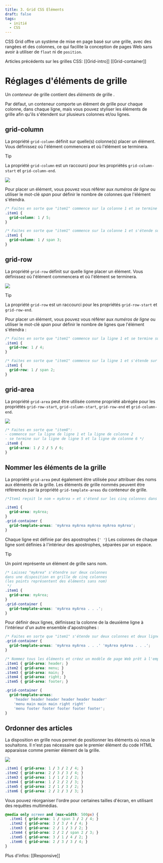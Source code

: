 ```yaml
---
title: 3. Grid CSS Eléments
draft: false
tags:
  - initié
  - CSS
---
```


CSS Grid offre un système de mise en page basé sur une grille, avec des rangées et des colonnes, ce qui facilite la conception de pages Web sans avoir à utiliser de `float` ni de `position`.

Articles précédents sur les grilles CSS: [[Grid-intro]] [[Grid-container]] 

# Réglages d'éléments de grille

Un *conteneur* de grille contient des *éléments* de grille .

Par défaut, un conteneur comporte un élément de grille pour chaque colonne, dans chaque ligne, mais vous pouvez styliser les éléments de grille afin qu'ils s'étendent sur plusieurs colonnes et/ou lignes.

## grid-column

La propriété `grid-column` définit sur quelle(s) colonne(s) placer un élément. Vous définissez où l'élément commencera et où l'élément se terminera.

>[!tip]
> La propriété `grid-column` est un raccourci pour les propriétés `grid-column-start` et `grid-column-end`.

![](/files/grid-column.png)

Pour placer un élément, vous pouvez vous référer aux *numéros de ligne* ou utiliser le mot-clé *span* pour définir le nombre de colonnes que l'élément s'étendra.

```css
/* Faites en sorte que "item1" commence sur la colonne 1 et se termine avant la colonne 5 */
.item1 {
  grid-column: 1 / 5;
}
```

```css
/* Faites en sorte que "item1" commence sur la colonne 1 et s'étende sur 3 colonnes*/
.item1 {
  grid-column: 1 / span 3;
}
```


## grid-row

La propriété `grid-row` définit sur quelle ligne placer un élément. Vous définissez où l'élément commencera et où l'élément se terminera.

![](/files/grid-row.png)

> [!tip]
> La propriété `grid-row` est un raccourci pour les propriétés `grid-row-start` et `grid-row-end`.

Pour placer un élément, vous pouvez vous référer aux *numéros de ligne* ou utiliser le mot-clé *span* pour définir le nombre de lignes que l'élément s'étendra :

```css
/* Faites en sorte que "item1" commence sur la ligne 1 et se termine sur la ligne 4*/
.item1 {
  grid-row: 1 / 4;
}
```

```css
/* Faites en sorte que "item1" commence sur la ligne 1 et s'étende sur 2 lignes*/
.item1 {
  grid-row: 1 / span 2;
}
```

## grid-area

La propriété `grid-area` peut être utilisée comme propriété abrégée pour les propriétés `grid-row-start`, `grid-column-start`, `grid-row-end` et `grid-column-end`.

![](/files/grid-area.png)

```css
/* Faites en sorte que "item8":
- commence sur la ligne de ligne 1 et la ligne de colonne 2 
- se termine sur la ligne de ligne 5 et la ligne de colonne 6 */
.item8 {
  grid-area: 1 / 2 / 5 / 6;
}
```

## Nommer les éléments de la grille

La propriété `grid-area` peut également être utilisée pour attribuer des noms aux éléments de la grille. Les éléments de grille nommés peuvent être référencés par la propriété `grid-template-areas` du conteneur de grille.

```css
/*Item1 reçoit le nom « myArea » et s'étend sur les cinq colonnes dans une disposition en grille de cinq colonnes*/

.item1 {
  grid-area: myArea;
}
.grid-container {
  grid-template-areas: 'myArea myArea myArea myArea myArea';
}
```

Chaque ligne est définie par des apostrophes (`' '`)
Les colonnes de chaque ligne sont définies à l'intérieur des apostrophes, séparées par un espace.

> [!tip]
> Un point représente un élément de grille sans nom.

```css
/* Laissez "myArea" s'étendre sur deux colonnes 
dans une disposition en grille de cinq colonnes 
(les points représentent des éléments sans nom)
 */
.item1 {
  grid-area: myArea;
}
.grid-container {
  grid-template-areas: 'myArea myArea . . .';
}
```

Pour définir deux lignes, définissez la colonne de la deuxième ligne à l'intérieur d'un autre ensemble d'apostrophes :

```css
/* Faites en sorte que "item1" s'étende sur deux colonnes et deux lignes*/
.grid-container {
  grid-template-areas: 'myArea myArea . . .' 'myArea myArea . . .';
}
```

```css
/* Nommez tous les éléments et créez un modèle de page Web prêt à l'emploi*/
.item1 { grid-area: header; }
.item2 { grid-area: menu; }
.item3 { grid-area: main; }
.item4 { grid-area: right; }
.item5 { grid-area: footer; }

.grid-container {
  grid-template-areas:
    'header header header header header header'
    'menu main main main right right'
    'menu footer footer footer footer footer';
}
```

## Ordonner des articles

La disposition en grille nous permet de positionner les éléments où nous le souhaitons. Il n'est pas nécessaire que le premier élément du code HTML apparaisse comme premier élément de la grille.

![](/files/grid-order.png)

```css
.item1 { grid-area: 1 / 3 / 2 / 4; }
.item2 { grid-area: 2 / 3 / 3 / 4; }
.item3 { grid-area: 1 / 1 / 2 / 2; }
.item4 { grid-area: 1 / 2 / 2 / 3; }
.item5 { grid-area: 2 / 1 / 3 / 2; }
.item6 { grid-area: 2 / 2 / 3 / 3; }
```

Vous pouvez réorganiser l'ordre pour certaines tailles d'écran, en utilisant des requêtes multimédias. 

```css
@media only screen and (max-width: 500px) {
  .item1 { grid-area: 1 / span 3 / 2 / 4; }
  .item2 { grid-area: 3 / 3 / 4 / 4; }
  .item3 { grid-area: 2 / 1 / 3 / 2; }
  .item4 { grid-area: 2 / 2 / span 2 / 3; }
  .item5 { grid-area: 3 / 1 / 4 / 2; }
  .item6 { grid-area: 2 / 3 / 3 / 4; }
}
```

Plus d'infos: [[Responsive]]



